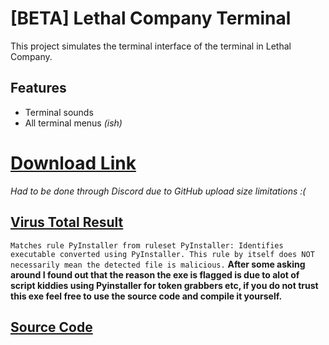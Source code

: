 # [BETA] Lethal Company Terminal

This project simulates the terminal interface of the terminal in Lethal Company. 

## Features

- Terminal sounds
- All terminal menus *(ish)*

# [Download Link](https://cdn.discordapp.com/attachments/1196587062476947507/1206259526223798382/LethalCompanyTerminal.exe?ex=65db5bba&is=65c8e6ba&hm=ddc287736932de7b1a09bc0973bbce452906b614a3bdf300a958cb51b8f0724a&)
*Had to be done through Discord due to GitHub upload size limitations :(*
## [Virus Total Result](https://www.virustotal.com/gui/file/36f4f6606337af31a4d61d4046810c43125dc8971356b58d9c79fc1f38f11b7d)
`Matches rule PyInstaller from ruleset PyInstaller: Identifies executable converted using PyInstaller. This rule by itself does NOT necessarily mean the detected file is malicious.`
**After some asking around I found out that the reason the exe is flagged is due to alot of script kiddies using Pyinstaller for token grabbers etc, if you do not trust this exe feel free to use the source code and compile it yourself.**
## [Source Code](https://github.com/Arimuon/LethalCompanyTerminal/tree/main/source%20code)
